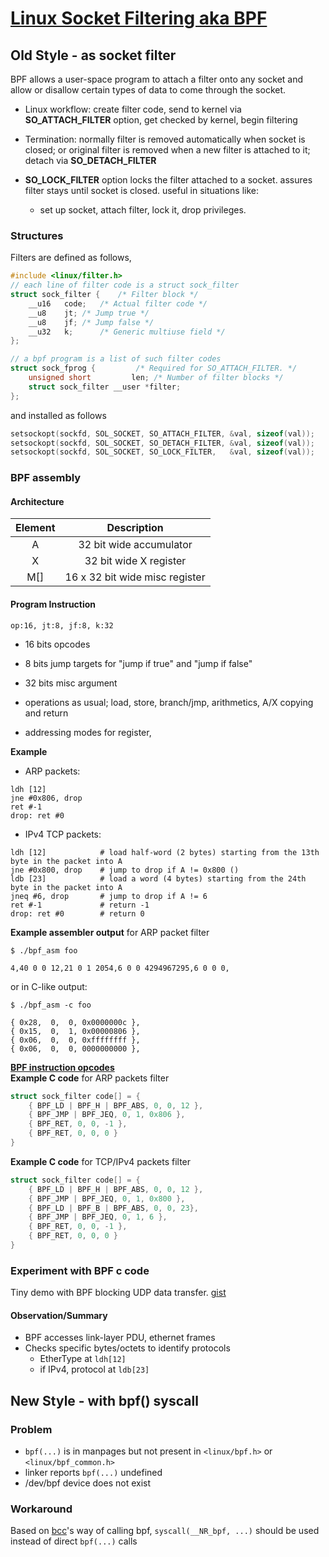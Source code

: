 
# [Linux Socket Filtering aka BPF](https://www.kernel.org/doc/Documentation/networking/filter.txt)
## Old Style - as socket filter
BPF allows a user-space program to attach a filter onto any socket and allow or disallow certain types of data to come through the socket.

- Linux workflow: create filter code, send to kernel via **SO_ATTACH_FILTER** option, get checked by kernel, begin filtering

- Termination: normally filter is removed automatically when socket is closed; or original filter is removed when a new filter is attached to it; detach via **SO_DETACH_FILTER**

- **SO_LOCK_FILTER** option locks the filter attached to a socket. assures filter stays until socket is closed. useful in situations like:
    - set up socket, attach filter, lock it, drop privileges.
   

### Structures
Filters are defined as follows, 
```c
#include <linux/filter.h>
// each line of filter code is a struct sock_filter
struct sock_filter {	/* Filter block */
	__u16	code;   /* Actual filter code */
	__u8	jt;	/* Jump true */
	__u8	jf;	/* Jump false */
	__u32	k;      /* Generic multiuse field */
};

// a bpf program is a list of such filter codes
struct sock_fprog {			/* Required for SO_ATTACH_FILTER. */
	unsigned short		   len;	/* Number of filter blocks */
	struct sock_filter __user *filter;
};
```
and installed as follows

```c
setsockopt(sockfd, SOL_SOCKET, SO_ATTACH_FILTER, &val, sizeof(val));
setsockopt(sockfd, SOL_SOCKET, SO_DETACH_FILTER, &val, sizeof(val));
setsockopt(sockfd, SOL_SOCKET, SO_LOCK_FILTER,   &val, sizeof(val));
```

### BPF assembly
#### Architecture
| Element | Description |
| :-----: | :---------: |
| A | 32 bit wide accumulator |
| X | 32 bit wide X register |
| M\[\] | 16 x 32 bit wide misc register |

#### Program Instruction
```
op:16, jt:8, jf:8, k:32
```
- 16 bits opcodes
- 8 bits jump targets for "jump if true" and "jump if false"
- 32 bits misc argument

- operations as usual; load, store, branch/jmp, arithmetics, A/X copying and return 
- addressing modes for register, 

**Example** 
- ARP packets:  

```
ldh [12]
jne #0x806, drop
ret #-1
drop: ret #0
```

- IPv4 TCP packets:

```
ldh [12]            # load half-word (2 bytes) starting from the 13th byte in the packet into A
jne #0x800, drop    # jump to drop if A != 0x800 ()
ldb [23]            # load a word (4 bytes) starting from the 24th byte in the packet into A
jneq #6, drop       # jump to drop if A != 6
ret #-1             # return -1
drop: ret #0        # return 0
```

**Example assembler output** for ARP packet filter
```shell
$ ./bpf_asm foo
```
```
4,40 0 0 12,21 0 1 2054,6 0 0 4294967295,6 0 0 0,
```

or in C-like output:
```shell
$ ./bpf_asm -c foo
```
```
{ 0x28,  0,  0, 0x0000000c },
{ 0x15,  0,  1, 0x00000806 },
{ 0x06,  0,  0, 0xffffffff },
{ 0x06,  0,  0, 0000000000 },
```

[**BPF instruction opcodes**](https://github.com/torvalds/linux/blob/master/include/uapi/linux/bpf_common.h)  
**Example C code** for ARP packets filter
```c
struct sock_filter code[] = {
    { BPF_LD | BPF_H | BPF_ABS, 0, 0, 12 },
    { BPF_JMP | BPF_JEQ, 0, 1, 0x806 },
    { BPF_RET, 0, 0, -1 },
    { BPF_RET, 0, 0, 0 }
}
```

**Example C code** for TCP/IPv4 packets filter
```c
struct sock_filter code[] = {
    { BPF_LD | BPF_H | BPF_ABS, 0, 0, 12 },
    { BPF_JMP | BPF_JEQ, 0, 1, 0x800 },
    { BPF_LD | BPF_B | BPF_ABS, 0, 0, 23},
    { BPF_JMP | BPF_JEQ, 0, 1, 6 },
    { BPF_RET, 0, 0, -1 },
    { BPF_RET, 0, 0, 0 }
}
```

### Experiment with BPF c code
Tiny demo with BPF blocking UDP data transfer. [gist](https://gist.github.com/n-zhang-hp/cf04e29ec05c07a9586875d814d45736)

#### Observation/Summary
- BPF accesses link-layer PDU, ethernet frames
- Checks specific bytes/octets to identify protocols
    - EtherType at `ldh[12]`
    - if IPv4, protocol at `ldb[23]`

## New Style - with bpf() syscall
### Problem
- `bpf(...)` is in manpages but not present in `<linux/bpf.h>` or `<linux/bpf_common.h>`
- linker reports `bpf(...)` undefined
- /dev/bpf device does not exist

### Workaround
Based on [bcc](https://github.com/iovisor/bcc/blob/master/src/cc/libbpf.c)'s way of calling bpf, `syscall(__NR_bpf, ...)` should be used instead of direct `bpf(...)` calls
